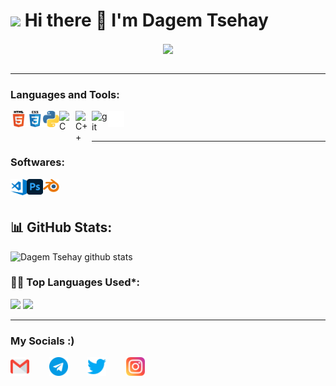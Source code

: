 # <img src="https://github.com/TheDudeThatCode/TheDudeThatCode/blob/master/Assets/Hi.gif" width="29px"> Hi there 👋 I'm Dagem Tsehay

 <div align="center">
<img align="center" src ="https://user-images.githubusercontent.com/84669128/127141502-adc3cc02-7095-4de3-b210-7a2bcb497bd3.gif">
</div>
<br />


--------------------

### Languages and Tools:


<a href="https://www.w3.org/html/" target="_blank"><img align="left" alt="HTML5" width="26px" src="https://raw.githubusercontent.com/github/explore/80688e429a7d4ef2fca1e82350fe8e3517d3494d/topics/html/html.png" /></a>
<a href="https://www.w3schools.com/css/" target="_blank"><img align="left" alt="CSS3" width="26px" src="https://raw.githubusercontent.com/github/explore/80688e429a7d4ef2fca1e82350fe8e3517d3494d/topics/css/css.png" /></a>
<a href="https://www.python.org" target="_blank"> <img align="left" alt="Python" width="26px" src="https://github.com/Aakarsh-B/trying-repos/blob/master/python-5.svg?raw=true"/> </a>
<a href="https://www.cprogramming.com/" target="_blank"> <img align="left" alt="C" width="26px" src="https://user-images.githubusercontent.com/84669128/127130634-947f863e-edba-4381-b196-2ae9b2e02bb9.png"/> </a>
<a href="https://www.w3schools.com/cpp/" target="_blank"> <img align="left" alt="C++" width="26px" src="https://user-images.githubusercontent.com/84669128/127131527-b0435cd2-709c-458a-9d00-0c0d963273e8.png"/> </a>
<a href="https://git-scm.com/" target="_blank"> <img align="left" alt="git" width="26px" src="https://www.vectorlogo.zone/logos/git-scm/git-scm-icon.svg"/> </a>
<img align="left" alt="GitHub" width="26px" src="https://github.com/dagemtsehay1/dagemtsehay1/blob/main/github.svg" />
<br />
<br />

------------------------

### Softwares:

<img align="left" alt="Visual Studio Code" width="26px" src="https://raw.githubusercontent.com/github/explore/80688e429a7d4ef2fca1e82350fe8e3517d3494d/topics/visual-studio-code/visual-studio-code.png" />

<a href="https://www.photoshop.com/en" target="_blank"> <img align="left" alt="Photoshop" width="26px" src="https://github.com/Aakarsh-B/trying-repos/blob/master/photoshop.png?raw=true"/> </a>
<a href="https://www.blender.org" target="_blank"> <img align="left" alt="Photoshop" width="26px" src="https://github.com/Aakarsh-B/trying-repos/blob/master/blender.png?raw=true"/> </a>


<br />
<br />

## 📊 GitHub Stats:


![Dagem Tsehay github stats](https://github-readme-stats.vercel.app/api?username=dagemtsehay1&theme=dark&show_icons=true&count_private=true)

### 👨‍💻 Top Languages Used*:
![](https://github-profile-summary-cards.vercel.app/api/cards/repos-per-language?username=dagemtsehay1&theme=dark)
![](https://github-profile-summary-cards.vercel.app/api/cards/most-commit-language?username=dagemtsehay1&theme=dark)

--------------------

### My Socials :)

<a href="mailto:dagemtsehay4@gmail.com" target="_blank"><img width="30" src="https://github.com/dagemtsehay1/dagemtsehay1/blob/main/gmail.svg"></a>
&nbsp;&nbsp;&nbsp;&nbsp;&nbsp;&nbsp;
<a href="https://t.me/dagemtsehay" target="_blank"><img width="30" src="https://github.com/dagemtsehay1/dagemtsehay1/blob/main/telegram.svg"></a>
&nbsp;&nbsp;&nbsp;&nbsp;&nbsp;&nbsp;
<a href="https://twitter.com/DagemTsehay" target="_blank"><img width="30" src="https://github.com/dagemtsehay1/dagemtsehay1/blob/main/twitter.svg"></a>
&nbsp;&nbsp;&nbsp;&nbsp;&nbsp;&nbsp;
<a href="https://www.instagram.com/dagem.tsehay/" target="_blank"><img width="30" src="https://github.com/dagemtsehay1/dagemtsehay1/blob/main/instagram.svg"></a>




<!--
**dagemtsehay1/dagemtsehay1** is a ✨ _special_ ✨ repository because its `README.md` (this file) appears on your GitHub profile.

Here are some ideas to get you started:

- 🔭 I’m currently working on ...
- 🌱 I’m currently learning ...
- 👯 I’m looking to collaborate on ...
- 🤔 I’m looking for help with ...
- 💬 Ask me about ...
- 📫 How to reach me: ...
- 😄 Pronouns: ...
- ⚡ Fun fact: ...
-->
